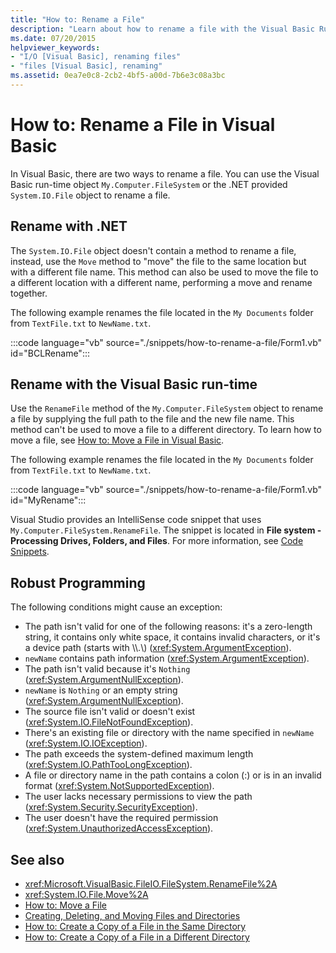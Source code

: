 ```yaml
---
title: "How to: Rename a File"
description: "Learn about how to rename a file with the Visual Basic Runtime Library or the .NET base class library."
ms.date: 07/20/2015
helpviewer_keywords: 
- "I/O [Visual Basic], renaming files"
- "files [Visual Basic], renaming"
ms.assetid: 0ea7e0c8-2cb2-4bf5-a00d-7b6e3c08a3bc
---
```

# How to: Rename a File in Visual Basic

In Visual Basic, there are two ways to rename a file. You can use the Visual Basic run-time object `My.Computer.FileSystem` or the .NET provided `System.IO.File` object to rename a file.

## Rename with .NET

The `System.IO.File` object doesn't contain a method to rename a file, instead, use the `Move` method to "move" the file to the same location but with a different file name. This method can also be used to move the file to a different location with a different name, performing a move and rename together.

The following example renames the file located in the `My Documents` folder from `TextFile.txt` to `NewName.txt`.

:::code language="vb" source="./snippets/how-to-rename-a-file/Form1.vb" id="BCLRename":::

## Rename with the Visual Basic run-time

Use the `RenameFile` method of the `My.Computer.FileSystem` object to rename a file by supplying the full path to the file and the new file name. This method can't be used to move a file to a different directory. To learn how to move a file, see [How to: Move a File in Visual Basic](how-to-move-a-file.md).

The following example renames the file located in the `My Documents` folder from `TextFile.txt` to `NewName.txt`.

:::code language="vb" source="./snippets/how-to-rename-a-file/Form1.vb" id="MyRename":::

Visual Studio provides an IntelliSense code snippet that uses `My.Computer.FileSystem.RenameFile`. The snippet is located in **File system - Processing Drives, Folders, and Files**. For more information, see [Code Snippets](/visualstudio/ide/code-snippets).

## Robust Programming

The following conditions might cause an exception:

- The path isn't valid for one of the following reasons: it's a zero-length string, it contains only white space, it contains invalid characters, or it's a device path (starts with \\\\.\\) (<xref:System.ArgumentException>).
- `newName` contains path information (<xref:System.ArgumentException>).
- The path isn't valid because it's `Nothing` (<xref:System.ArgumentNullException>).
- `newName` is `Nothing` or an empty string (<xref:System.ArgumentNullException>).
- The source file isn't valid or doesn't exist (<xref:System.IO.FileNotFoundException>).
- There's an existing file or directory with the name specified in `newName` (<xref:System.IO.IOException>).
- The path exceeds the system-defined maximum length (<xref:System.IO.PathTooLongException>).
- A file or directory name in the path contains a colon (:) or is in an invalid format (<xref:System.NotSupportedException>).
- The user lacks necessary permissions to view the path (<xref:System.Security.SecurityException>).
- The user doesn't have the required permission (<xref:System.UnauthorizedAccessException>).

## See also

- <xref:Microsoft.VisualBasic.FileIO.FileSystem.RenameFile%2A>
- <xref:System.IO.File.Move%2A>
- [How to: Move a File](how-to-move-a-file.md)
- [Creating, Deleting, and Moving Files and Directories](creating-deleting-and-moving-files-and-directories.md)
- [How to: Create a Copy of a File in the Same Directory](how-to-create-a-copy-of-a-file-in-the-same-directory.md)
- [How to: Create a Copy of a File in a Different Directory](how-to-create-a-copy-of-a-file-in-a-different-directory.md)
